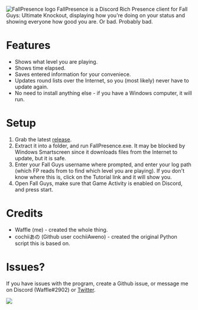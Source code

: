 ![FallPresence logo](https://media.discordapp.net/attachments/505411346708430858/869569571173048340/fallpresence_full_logo.png?width=1440&height=363)
FallPresence is a Discord Rich Presence client for Fall Guys: Ultimate Knockout, displaying how you're doing on your status and showing everyone how good you are. Or bad. Probably bad.
# Features
  * Shows what level you are playing.
  * Shows time elapsed.
  * Saves entered information for your conveniece.
  * Updates round lists over the Internet, so you (most likely) never have to update again.
  * No need to install anything else - if you have a Windows computer, it will run.

# Setup
1. Grab the latest [release](https://github.com/wafflethings/FallPresence/releases).
2. Extract it into a folder, and run FallPresence.exe. It may be blocked by Windows Smartscreen since it downloads files from the Internet to update, but it is safe.
3. Enter your Fall Guys username where prompted, and enter your log path (which FP reads from to find which level you are playing). If you don't know where this is, click on the Tutorial link and it will show you.
4. Open Fall Guys, make sure that Game Activity is enabled on Discord, and press start.

# Credits
  * Waffle (me) - created the whole thing.
  * cochiiあの (Github user cochiiAweno) - created the original Python script this is based on.

# Issues?
If you have issues with the program, create a Github issue, or message me on Discord (Waffle#2902) or [Twitter](https://twitter.com/home).

  ![](https://media.discordapp.net/attachments/505411346708430858/869674658910326844/unknown.png)
